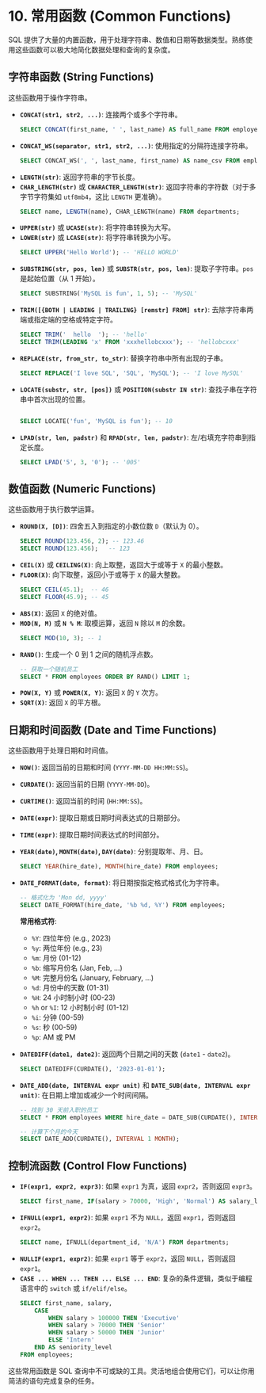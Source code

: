 # 10. 常用函数 (Common Functions)

SQL 提供了大量的内置函数，用于处理字符串、数值和日期等数据类型。熟练使用这些函数可以极大地简化数据处理和查询的复杂度。

## 字符串函数 (String Functions)

这些函数用于操作字符串。

- **`CONCAT(str1, str2, ...)`**: 连接两个或多个字符串。
  ```sql
  SELECT CONCAT(first_name, ' ', last_name) AS full_name FROM employees;
  ```
- **`CONCAT_WS(separator, str1, str2, ...)`**: 使用指定的分隔符连接字符串。
  ```sql
  SELECT CONCAT_WS(', ', last_name, first_name) AS name_csv FROM employees;
  ```
- **`LENGTH(str)`**: 返回字符串的字节长度。
- **`CHAR_LENGTH(str)`** 或 **`CHARACTER_LENGTH(str)`**: 返回字符串的字符数（对于多字节字符集如 `utf8mb4`，这比 `LENGTH` 更准确）。
  ```sql
  SELECT name, LENGTH(name), CHAR_LENGTH(name) FROM departments;
  ```
- **`UPPER(str)`** 或 **`UCASE(str)`**: 将字符串转换为大写。
- **`LOWER(str)`** 或 **`LCASE(str)`**: 将字符串转换为小写。
  ```sql
  SELECT UPPER('Hello World'); -- 'HELLO WORLD'
  ```
- **`SUBSTRING(str, pos, len)`** 或 **`SUBSTR(str, pos, len)`**: 提取子字符串。`pos` 是起始位置（从 1 开始）。
  ```sql
  SELECT SUBSTRING('MySQL is fun', 1, 5); -- 'MySQL'
  ```
- **`TRIM([{BOTH | LEADING | TRAILING} [remstr] FROM] str)`**: 去除字符串两端或指定端的空格或特定字符。
  ```sql
  SELECT TRIM('  hello  '); -- 'hello'
  SELECT TRIM(LEADING 'x' FROM 'xxxhellobcxxx'); -- 'hellobcxxx'
  ```
- **`REPLACE(str, from_str, to_str)`**: 替换字符串中所有出现的子串。
  ```sql
  SELECT REPLACE('I love SQL', 'SQL', 'MySQL'); -- 'I love MySQL'
  ```
- **`LOCATE(substr, str, [pos])`** 或 **`POSITION(substr IN str)`**: 查找子串在字符串中首次出现的位置。
  ```sql

  SELECT LOCATE('fun', 'MySQL is fun'); -- 10
  ```
- **`LPAD(str, len, padstr)`** 和 **`RPAD(str, len, padstr)`**: 左/右填充字符串到指定长度。
  ```sql
  SELECT LPAD('5', 3, '0'); -- '005'
  ```

## 数值函数 (Numeric Functions)

这些函数用于执行数学运算。

- **`ROUND(X, [D])`**: 四舍五入到指定的小数位数 `D`（默认为 0）。
  ```sql
  SELECT ROUND(123.456, 2); -- 123.46
  SELECT ROUND(123.456);   -- 123
  ```
- **`CEIL(X)`** 或 **`CEILING(X)`**: 向上取整，返回大于或等于 `X` 的最小整数。
- **`FLOOR(X)`**: 向下取整，返回小于或等于 `X` 的最大整数。
  ```sql
  SELECT CEIL(45.1);  -- 46
  SELECT FLOOR(45.9); -- 45
  ```
- **`ABS(X)`**: 返回 `X` 的绝对值。
- **`MOD(N, M)`** 或 **`N % M`**: 取模运算，返回 `N` 除以 `M` 的余数。
  ```sql
  SELECT MOD(10, 3); -- 1
  ```
- **`RAND()`**: 生成一个 0 到 1 之间的随机浮点数。
  ```sql
  -- 获取一个随机员工
  SELECT * FROM employees ORDER BY RAND() LIMIT 1;
  ```
- **`POW(X, Y)`** 或 **`POWER(X, Y)`**: 返回 `X` 的 `Y` 次方。
- **`SQRT(X)`**: 返回 `X` 的平方根。

## 日期和时间函数 (Date and Time Functions)

这些函数用于处理日期和时间值。

- **`NOW()`**: 返回当前的日期和时间 (`YYYY-MM-DD HH:MM:SS`)。
- **`CURDATE()`**: 返回当前的日期 (`YYYY-MM-DD`)。
- **`CURTIME()`**: 返回当前的时间 (`HH:MM:SS`)。
- **`DATE(expr)`**: 提取日期或日期时间表达式的日期部分。
- **`TIME(expr)`**: 提取日期时间表达式的时间部分。
- **`YEAR(date)`, `MONTH(date)`, `DAY(date)`**: 分别提取年、月、日。
  ```sql
  SELECT YEAR(hire_date), MONTH(hire_date) FROM employees;
  ```
- **`DATE_FORMAT(date, format)`**: 将日期按指定格式格式化为字符串。
  ```sql
  -- 格式化为 'Mon dd, yyyy'
  SELECT DATE_FORMAT(hire_date, '%b %d, %Y') FROM employees;
  ```
  **常用格式符**:
    - `%Y`: 四位年份 (e.g., 2023)
    - `%y`: 两位年份 (e.g., 23)
    - `%m`: 月份 (01-12)
    - `%b`: 缩写月份名 (Jan, Feb, ...)
    - `%M`: 完整月份名 (January, February, ...)
    - `%d`: 月份中的天数 (01-31)
    - `%H`: 24 小时制小时 (00-23)
    - `%h` or `%I`: 12 小时制小时 (01-12)
    - `%i`: 分钟 (00-59)
    - `%s`: 秒 (00-59)
    - `%p`: AM 或 PM

- **`DATEDIFF(date1, date2)`**: 返回两个日期之间的天数 (`date1` - `date2`)。
  ```sql
  SELECT DATEDIFF(CURDATE(), '2023-01-01');
  ```
- **`DATE_ADD(date, INTERVAL expr unit)`** 和 **`DATE_SUB(date, INTERVAL expr unit)`**: 在日期上增加或减少一个时间间隔。
  ```sql
  -- 找到 30 天前入职的员工
  SELECT * FROM employees WHERE hire_date = DATE_SUB(CURDATE(), INTERVAL 30 DAY);

  -- 计算下个月的今天
  SELECT DATE_ADD(CURDATE(), INTERVAL 1 MONTH);
  ```

## 控制流函数 (Control Flow Functions)

- **`IF(expr1, expr2, expr3)`**: 如果 `expr1` 为真，返回 `expr2`，否则返回 `expr3`。
  ```sql
  SELECT first_name, IF(salary > 70000, 'High', 'Normal') AS salary_level FROM employees;
  ```
- **`IFNULL(expr1, expr2)`**: 如果 `expr1` 不为 `NULL`，返回 `expr1`，否则返回 `expr2`。
  ```sql
  SELECT name, IFNULL(department_id, 'N/A') FROM departments;
  ```
- **`NULLIF(expr1, expr2)`**: 如果 `expr1` 等于 `expr2`，返回 `NULL`，否则返回 `expr1`。
- **`CASE ... WHEN ... THEN ... ELSE ... END`**: 复杂的条件逻辑，类似于编程语言中的 `switch` 或 `if/elif/else`。
  ```sql
  SELECT first_name, salary,
      CASE
          WHEN salary > 100000 THEN 'Executive'
          WHEN salary > 70000 THEN 'Senior'
          WHEN salary > 50000 THEN 'Junior'
          ELSE 'Intern'
      END AS seniority_level
  FROM employees;
  ```

这些常用函数是 SQL 查询中不可或缺的工具。灵活地组合使用它们，可以让你用简洁的语句完成复杂的任务。 